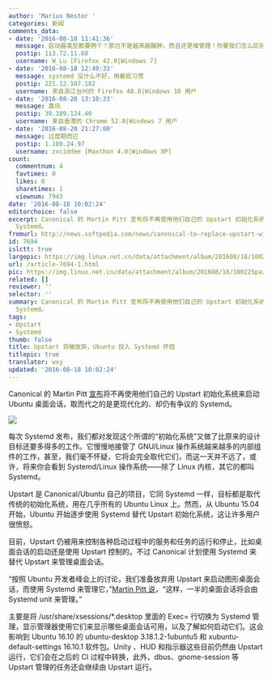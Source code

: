 ```yaml
---
author: 'Marius Nestor '
categories: 新闻
comments_data:
- date: '2016-08-18 11:41:36'
  message: 启动器类型都要两个？那岂不是越来越臃肿，而且还更难管理！你要我们怎么区别哪些服务用哪一个启动器？
  postip: 113.72.11.68
  username: W_Lu [Firefox 42.0|Windows 7]
- date: '2016-08-18 12:49:33'
  message: systemd 没什么不好，用着挺习惯
  postip: 221.12.107.182
  username: 来自浙江台州的 Firefox 48.0|Windows 10 用户
- date: '2016-08-20 13:10:33'
  message: 喜讯
  postip: 39.109.124.40
  username: 来自香港的 Chrome 52.0|Windows 7 用户
- date: '2016-08-20 21:27:00'
  message: 过度期而已
  postip: 1.180.24.97
  username: zxciddee [Maxthon 4.0|Windows XP]
count:
  commentnum: 4
  favtimes: 0
  likes: 0
  sharetimes: 1
  viewnum: 7943
date: '2016-08-18 10:02:24'
editorchoice: false
excerpt: Canonical 的 Martin Pitt 宣布将不再使用他们自己的 Upstart 初始化系统来启动 Ubuntu 桌面会话，取而代之的是更现代化的、却仍有争议的
  Systemd。
fromurl: http://news.softpedia.com/news/canonical-to-replace-upstart-with-systemd-for-ubuntu-16-10-s-session-startup-507413.shtml
id: 7694
islctt: true
largepic: https://img.linux.net.cn/data/attachment/album/201608/18/100225pazdn5aka9a5nddp.jpg
url: /article-7694-1.html
pic: https://img.linux.net.cn/data/attachment/album/201608/18/100225pazdn5aka9a5nddp.jpg.thumb.jpg
related: []
reviewer: ''
selector: ''
summary: Canonical 的 Martin Pitt 宣布将不再使用他们自己的 Upstart 初始化系统来启动 Ubuntu 桌面会话，取而代之的是更现代化的、却仍有争议的
  Systemd。
tags:
- Upstart
- Systemd
thumb: false
title: Upstart 将被放弃，Ubuntu 投入 Systemd 怀抱
titlepic: true
translator: wxy
updated: '2016-08-18 10:02:24'
---
```


Canonical 的 Martin Pitt [宣布](https://lists.ubuntu.com/archives/ubuntu-devel/2016-July/039465.html)将不再使用他们自己的 Upstart 初始化系统来启动 Ubuntu 桌面会话，取而代之的是更现代化的、却仍有争议的 Systemd。


![](/data/attachment/album/201608/18/100225pazdn5aka9a5nddp.jpg)


每次 Systemd 发布，我们都对发现这个所谓的“初始化系统”又做了比原来的设计目标还要多得多的工作。它慢慢地接管了 GNU/Linux 操作系统越来越多的内部组件的工作，甚至，我们毫不怀疑，它将会完全取代它们，而这一天并不远了，或许，将来你会看到 Systemd/Linux 操作系统——除了 Linux 内核，其它的都叫 Systemd。


Upstart 是 Canonical/Ubuntu 自己的项目，它同 Systemd 一样，目标都是取代传统的初始化系统，用在几乎所有的 Ubuntu Linux 上。然而，从 Ubuntu 15.04 开始，Ubuntu 开始逐步使用 Systemd 替代 Upstart 初始化系统，这让许多用户很愤怒。


目前，Upstart 仍被用来控制各种启动过程中的服务和任务的运行和停止，比如桌面会话的启动还是使用 Upstart 控制的。不过 Canonical 计划使用 Systemd 来替代 Upstart 来管理桌面会话。


“按照 Ubuntu 开发者峰会上的讨论，我们准备放弃用 Upstart 来启动图形桌面会话，而使用 Systemd 来管理它，”[Martin Pitt 说](https://lists.ubuntu.com/archives/ubuntu-devel/2016-July/039465.html)，“这样，一半的桌面会话将会由 Systemd unit 来管理。”


主要是将 /usr/share/xsessions/\*.desktop 里面的 Exec= 行切换为 Systemd 管理，显示管理器使用它们来显示哪些桌面会话可用，以及了解如何启动它们。这会影响到 Ubuntu 16.10 的 ubuntu-desktop 3.18.1.2-1ubuntu5 和 xubuntu-default-settings 16.10.1 软件包。Unity 、HUD 和指示器这些目前仍然由 Upstart 运行，它们会在之后的 CI 过程中转换，此外，dbus、gnome-session 等 Upstart 管理的任务还会继续由 Upstart 运行。